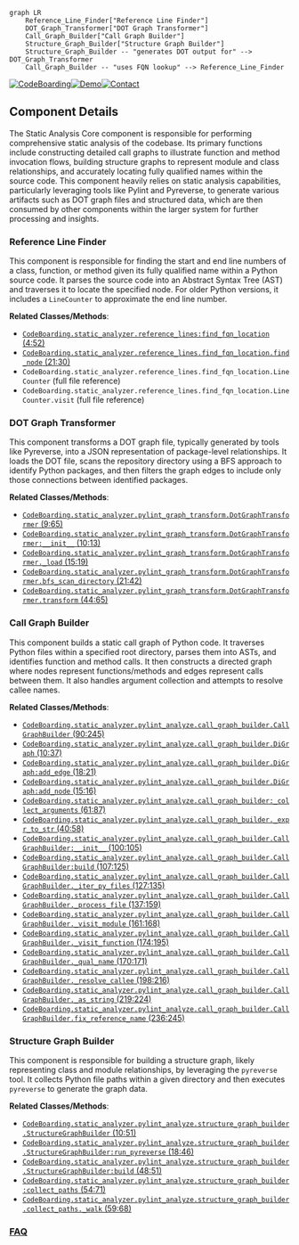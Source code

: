 ```mermaid
graph LR
    Reference_Line_Finder["Reference Line Finder"]
    DOT_Graph_Transformer["DOT Graph Transformer"]
    Call_Graph_Builder["Call Graph Builder"]
    Structure_Graph_Builder["Structure Graph Builder"]
    Structure_Graph_Builder -- "generates DOT output for" --> DOT_Graph_Transformer
    Call_Graph_Builder -- "uses FQN lookup" --> Reference_Line_Finder
```
[![CodeBoarding](https://img.shields.io/badge/Generated%20by-CodeBoarding-9cf?style=flat-square)](https://github.com/CodeBoarding/GeneratedOnBoardings)[![Demo](https://img.shields.io/badge/Try%20our-Demo-blue?style=flat-square)](https://www.codeboarding.org/demo)[![Contact](https://img.shields.io/badge/Contact%20us%20-%20contact@codeboarding.org-lightgrey?style=flat-square)](mailto:contact@codeboarding.org)

## Component Details

The Static Analysis Core component is responsible for performing comprehensive static analysis of the codebase. Its primary functions include constructing detailed call graphs to illustrate function and method invocation flows, building structure graphs to represent module and class relationships, and accurately locating fully qualified names within the source code. This component heavily relies on static analysis capabilities, particularly leveraging tools like Pylint and Pyreverse, to generate various artifacts such as DOT graph files and structured data, which are then consumed by other components within the larger system for further processing and insights.

### Reference Line Finder
This component is responsible for finding the start and end line numbers of a class, function, or method given its fully qualified name within a Python source code. It parses the source code into an Abstract Syntax Tree (AST) and traverses it to locate the specified node. For older Python versions, it includes a `LineCounter` to approximate the end line number.


**Related Classes/Methods**:

- <a href="https://github.com/CodeBoarding/CodeBoarding/blob/master/static_analyzer/reference_lines.py#L4-L52" target="_blank" rel="noopener noreferrer">`CodeBoarding.static_analyzer.reference_lines:find_fqn_location` (4:52)</a>
- <a href="https://github.com/CodeBoarding/CodeBoarding/blob/master/static_analyzer/reference_lines.py#L21-L30" target="_blank" rel="noopener noreferrer">`CodeBoarding.static_analyzer.reference_lines.find_fqn_location.find_node` (21:30)</a>
- `CodeBoarding.static_analyzer.reference_lines.find_fqn_location.LineCounter` (full file reference)
- `CodeBoarding.static_analyzer.reference_lines.find_fqn_location.LineCounter.visit` (full file reference)


### DOT Graph Transformer
This component transforms a DOT graph file, typically generated by tools like Pyreverse, into a JSON representation of package-level relationships. It loads the DOT file, scans the repository directory using a BFS approach to identify Python packages, and then filters the graph edges to include only those connections between identified packages.


**Related Classes/Methods**:

- <a href="https://github.com/CodeBoarding/CodeBoarding/blob/master/static_analyzer/pylint_graph_transform.py#L9-L65" target="_blank" rel="noopener noreferrer">`CodeBoarding.static_analyzer.pylint_graph_transform.DotGraphTransformer` (9:65)</a>
- <a href="https://github.com/CodeBoarding/CodeBoarding/blob/master/static_analyzer/pylint_graph_transform.py#L10-L13" target="_blank" rel="noopener noreferrer">`CodeBoarding.static_analyzer.pylint_graph_transform.DotGraphTransformer:__init__` (10:13)</a>
- <a href="https://github.com/CodeBoarding/CodeBoarding/blob/master/static_analyzer/pylint_graph_transform.py#L15-L19" target="_blank" rel="noopener noreferrer">`CodeBoarding.static_analyzer.pylint_graph_transform.DotGraphTransformer._load` (15:19)</a>
- <a href="https://github.com/CodeBoarding/CodeBoarding/blob/master/static_analyzer/pylint_graph_transform.py#L21-L42" target="_blank" rel="noopener noreferrer">`CodeBoarding.static_analyzer.pylint_graph_transform.DotGraphTransformer.bfs_scan_directory` (21:42)</a>
- <a href="https://github.com/CodeBoarding/CodeBoarding/blob/master/static_analyzer/pylint_graph_transform.py#L44-L65" target="_blank" rel="noopener noreferrer">`CodeBoarding.static_analyzer.pylint_graph_transform.DotGraphTransformer.transform` (44:65)</a>


### Call Graph Builder
This component builds a static call graph of Python code. It traverses Python files within a specified root directory, parses them into ASTs, and identifies function and method calls. It then constructs a directed graph where nodes represent functions/methods and edges represent calls between them. It also handles argument collection and attempts to resolve callee names.


**Related Classes/Methods**:

- <a href="https://github.com/CodeBoarding/CodeBoarding/blob/master/static_analyzer/pylint_analyze/call_graph_builder.py#L90-L245" target="_blank" rel="noopener noreferrer">`CodeBoarding.static_analyzer.pylint_analyze.call_graph_builder.CallGraphBuilder` (90:245)</a>
- <a href="https://github.com/CodeBoarding/CodeBoarding/blob/master/static_analyzer/pylint_analyze/call_graph_builder.py#L10-L37" target="_blank" rel="noopener noreferrer">`CodeBoarding.static_analyzer.pylint_analyze.call_graph_builder.DiGraph` (10:37)</a>
- <a href="https://github.com/CodeBoarding/CodeBoarding/blob/master/static_analyzer/pylint_analyze/call_graph_builder.py#L18-L21" target="_blank" rel="noopener noreferrer">`CodeBoarding.static_analyzer.pylint_analyze.call_graph_builder.DiGraph:add_edge` (18:21)</a>
- <a href="https://github.com/CodeBoarding/CodeBoarding/blob/master/static_analyzer/pylint_analyze/call_graph_builder.py#L15-L16" target="_blank" rel="noopener noreferrer">`CodeBoarding.static_analyzer.pylint_analyze.call_graph_builder.DiGraph:add_node` (15:16)</a>
- <a href="https://github.com/CodeBoarding/CodeBoarding/blob/master/static_analyzer/pylint_analyze/call_graph_builder.py#L61-L87" target="_blank" rel="noopener noreferrer">`CodeBoarding.static_analyzer.pylint_analyze.call_graph_builder:_collect_arguments` (61:87)</a>
- <a href="https://github.com/CodeBoarding/CodeBoarding/blob/master/static_analyzer/pylint_analyze/call_graph_builder.py#L40-L58" target="_blank" rel="noopener noreferrer">`CodeBoarding.static_analyzer.pylint_analyze.call_graph_builder._expr_to_str` (40:58)</a>
- <a href="https://github.com/CodeBoarding/CodeBoarding/blob/master/static_analyzer/pylint_analyze/call_graph_builder.py#L100-L105" target="_blank" rel="noopener noreferrer">`CodeBoarding.static_analyzer.pylint_analyze.call_graph_builder.CallGraphBuilder:__init__` (100:105)</a>
- <a href="https://github.com/CodeBoarding/CodeBoarding/blob/master/static_analyzer/pylint_analyze/call_graph_builder.py#L107-L125" target="_blank" rel="noopener noreferrer">`CodeBoarding.static_analyzer.pylint_analyze.call_graph_builder.CallGraphBuilder:build` (107:125)</a>
- <a href="https://github.com/CodeBoarding/CodeBoarding/blob/master/static_analyzer/pylint_analyze/call_graph_builder.py#L127-L135" target="_blank" rel="noopener noreferrer">`CodeBoarding.static_analyzer.pylint_analyze.call_graph_builder.CallGraphBuilder._iter_py_files` (127:135)</a>
- <a href="https://github.com/CodeBoarding/CodeBoarding/blob/master/static_analyzer/pylint_analyze/call_graph_builder.py#L137-L159" target="_blank" rel="noopener noreferrer">`CodeBoarding.static_analyzer.pylint_analyze.call_graph_builder.CallGraphBuilder._process_file` (137:159)</a>
- <a href="https://github.com/CodeBoarding/CodeBoarding/blob/master/static_analyzer/pylint_analyze/call_graph_builder.py#L161-L168" target="_blank" rel="noopener noreferrer">`CodeBoarding.static_analyzer.pylint_analyze.call_graph_builder.CallGraphBuilder._visit_module` (161:168)</a>
- <a href="https://github.com/CodeBoarding/CodeBoarding/blob/master/static_analyzer/pylint_analyze/call_graph_builder.py#L174-L195" target="_blank" rel="noopener noreferrer">`CodeBoarding.static_analyzer.pylint_analyze.call_graph_builder.CallGraphBuilder._visit_function` (174:195)</a>
- <a href="https://github.com/CodeBoarding/CodeBoarding/blob/master/static_analyzer/pylint_analyze/call_graph_builder.py#L170-L171" target="_blank" rel="noopener noreferrer">`CodeBoarding.static_analyzer.pylint_analyze.call_graph_builder.CallGraphBuilder._qual_name` (170:171)</a>
- <a href="https://github.com/CodeBoarding/CodeBoarding/blob/master/static_analyzer/pylint_analyze/call_graph_builder.py#L198-L216" target="_blank" rel="noopener noreferrer">`CodeBoarding.static_analyzer.pylint_analyze.call_graph_builder.CallGraphBuilder._resolve_callee` (198:216)</a>
- <a href="https://github.com/CodeBoarding/CodeBoarding/blob/master/static_analyzer/pylint_analyze/call_graph_builder.py#L219-L224" target="_blank" rel="noopener noreferrer">`CodeBoarding.static_analyzer.pylint_analyze.call_graph_builder.CallGraphBuilder._as_string` (219:224)</a>
- <a href="https://github.com/CodeBoarding/CodeBoarding/blob/master/static_analyzer/pylint_analyze/call_graph_builder.py#L236-L245" target="_blank" rel="noopener noreferrer">`CodeBoarding.static_analyzer.pylint_analyze.call_graph_builder.CallGraphBuilder.fix_reference_name` (236:245)</a>


### Structure Graph Builder
This component is responsible for building a structure graph, likely representing class and module relationships, by leveraging the `pyreverse` tool. It collects Python file paths within a given directory and then executes `pyreverse` to generate the graph data.


**Related Classes/Methods**:

- <a href="https://github.com/CodeBoarding/CodeBoarding/blob/master/static_analyzer/pylint_analyze/structure_graph_builder.py#L10-L51" target="_blank" rel="noopener noreferrer">`CodeBoarding.static_analyzer.pylint_analyze.structure_graph_builder.StructureGraphBuilder` (10:51)</a>
- <a href="https://github.com/CodeBoarding/CodeBoarding/blob/master/static_analyzer/pylint_analyze/structure_graph_builder.py#L18-L46" target="_blank" rel="noopener noreferrer">`CodeBoarding.static_analyzer.pylint_analyze.structure_graph_builder.StructureGraphBuilder:run_pyreverse` (18:46)</a>
- <a href="https://github.com/CodeBoarding/CodeBoarding/blob/master/static_analyzer/pylint_analyze/structure_graph_builder.py#L48-L51" target="_blank" rel="noopener noreferrer">`CodeBoarding.static_analyzer.pylint_analyze.structure_graph_builder.StructureGraphBuilder:build` (48:51)</a>
- <a href="https://github.com/CodeBoarding/CodeBoarding/blob/master/static_analyzer/pylint_analyze/structure_graph_builder.py#L54-L71" target="_blank" rel="noopener noreferrer">`CodeBoarding.static_analyzer.pylint_analyze.structure_graph_builder:collect_paths` (54:71)</a>
- <a href="https://github.com/CodeBoarding/CodeBoarding/blob/master/static_analyzer/pylint_analyze/structure_graph_builder.py#L59-L68" target="_blank" rel="noopener noreferrer">`CodeBoarding.static_analyzer.pylint_analyze.structure_graph_builder.collect_paths._walk` (59:68)</a>




### [FAQ](https://github.com/CodeBoarding/GeneratedOnBoardings/tree/main?tab=readme-ov-file#faq)
